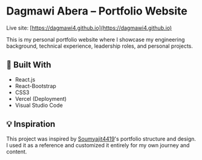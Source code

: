 # Dagmawi Abera – Portfolio Website

Live site: [https://dagmawi4.github.io](https://dagmawi4.github.io)

This is my personal portfolio website where I showcase my engineering background, technical experience, leadership roles, and personal projects.

## 🔧 Built With

- React.js
- React-Bootstrap
- CSS3
- Vercel (Deployment)
- Visual Studio Code

## 💡 Inspiration

This project was inspired by [Soumyajit4419](https://github.com/soumyajit4419/Portfolio)'s portfolio structure and design. I used it as a reference and customized it entirely for my own journey and content.


